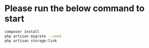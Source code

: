 # Please run the below command to start

  ```sh
  composer install
  php artisan migrate --seed
  php artisan storage:link
  ```
